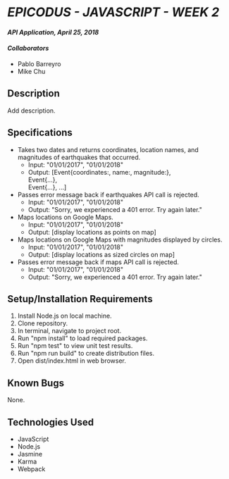 # _EPICODUS - JAVASCRIPT - WEEK 2_

#### _API Application, April 25, 2018_

#### _Collaborators_

* Pablo Barreyro
* Mike Chu

## Description

Add description.

## Specifications

- Takes two dates and returns coordinates, location names, and magnitudes of earthquakes that occurred.
  - Input: "01/01/2017", "01/01/2018"
  - Output: [Event{coordinates:, name:, magnitude:},<br>Event{...},<br>Event{...}, ...]
- Passes error message back if earthquakes API call is rejected.
  - Input: "01/01/2017", "01/01/2018"
  - Output: "Sorry, we experienced a 401 error. Try again later."
- Maps locations on Google Maps.
  - Input: "01/01/2017", "01/01/2018"
  - Output: [display locations as points on map]
- Maps locations on Google Maps with magnitudes displayed by circles.
  - Input: "01/01/2017", "01/01/2018"
  - Output: [display locations as sized circles on map]
- Passes error message back if maps API call is rejected.
  - Input: "01/01/2017", "01/01/2018"
  - Output: "Sorry, we experienced a 401 error. Try again later."

## Setup/Installation Requirements

1. Install Node.js on local machine.
2. Clone repository.
3. In terminal, navigate to project root.
4. Run "npm install" to load required packages.
5. Run "npm test" to view unit test results.
6. Run "npm run build" to create distribution files.
7. Open dist/index.html in web browser.

## Known Bugs

None.

## Technologies Used

* JavaScript
* Node.js
* Jasmine
* Karma
* Webpack
